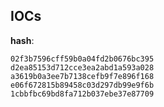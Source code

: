 
## IOCs

__hash__:

```text
02f3b7596cff59b0a04fd2b0676bc395
d2ea85153d712cce3ea2abd1a593a028
a3619b0a3ee7b7138cefb9f7e896f168
e06f672815b89458c03d297db99e9f6b
1cbbfbc69bd8fa712b037ebe37e87709
```